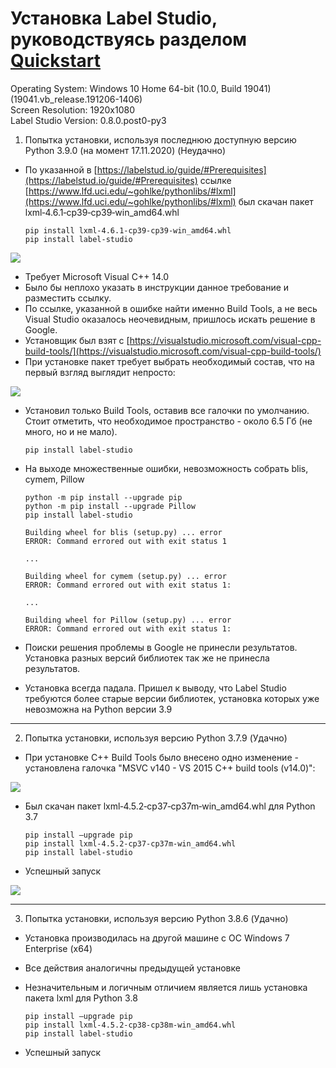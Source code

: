 

# Установка Label Studio, руководствуясь разделом [Quickstart](https://labelstud.io/guide/#Quickstart)

Operating System: Windows 10 Home 64-bit (10.0, Build 19041) (19041.vb_release.191206-1406)  
Screen Resolution: 1920x1080  
Label Studio Version: 0.8.0.post0-py3




1. Попытка установки, используя последнюю доступную версию Python 3.9.0 (на момент 17.11.2020) (Неудачно)
    
* По указанной в [https://labelstud.io/guide/#Prerequisites](https://labelstud.io/guide/#Prerequisites) ссылке [https://www.lfd.uci.edu/~gohlke/pythonlibs/#lxml](https://www.lfd.uci.edu/~gohlke/pythonlibs/#lxml) был скачан пакет lxml‑4.6.1‑cp39‑cp39‑win_amd64.whl
	```
	pip install lxml‑4.6.1‑cp39‑cp39‑win_amd64.whl
	pip install label-studio
	```

![](https://lh4.googleusercontent.com/VGnPlKOtTRnGqSmbaN4epYKsYVnId07UkLd29155Nr0W2SZrkieZ2f6jr6mUteyryo5gmHbBafoetSYQH4wLk0KbdbPNdnHCoSmSCr4QJEwt9afn1XTkcVXXqjlePSdvtYhGUTgy)

  

* Требует Microsoft Visual C++ 14.0  
* Было бы неплохо указать в инструкции данное требование и разместить ссылку.
* По ссылке, указанной в ошибке найти именно Build Tools, а не весь Visual Studio оказалось неочевидным, пришлось искать решение в Google.
* Установщик был взят с [https://visualstudio.microsoft.com/visual-cpp-build-tools/](https://visualstudio.microsoft.com/visual-cpp-build-tools/)
* При установке пакет требует выбрать необходимый состав, что на первый взгляд выглядит непросто:

![](https://lh6.googleusercontent.com/p3VtUVtdD2sp-l-vwJph8DsWjl7kbx6LjfJhzsmemO2zP3shtPNrStoxk2Z7bMDqUriT2caKSS-zwpthiqGyvMxDYsnHiiTazicRuEA8FGiXXzVsbiVmLJm0h7g6fPx-Yn-Xh8ym)

* Установил только Build Tools, оставив все галочки по умолчанию. Стоит отметить, что необходимое пространство - около 6.5 Гб (не много, но и не мало).
	```
	pip install label-studio
	```

* На выходе множественные ошибки, невозможность собрать blis, cymem, Pillow
	```
	python -m pip install --upgrade pip
	python -m pip install --upgrade Pillow
	pip install label-studio
	```
  
	```
	Building wheel for blis (setup.py) ... error
	ERROR: Command errored out with exit status 1

	...

	Building wheel for cymem (setup.py) ... error
	ERROR: Command errored out with exit status 1:
	
	...
	
	Building wheel for Pillow (setup.py) ... error
	ERROR: Command errored out with exit status 1:
	```

* Поиски решения проблемы в Google не принесли результатов. Установка разных версий библиотек так же не принесла результатов.

* Установка всегда падала. Пришел к выводу, что Label Studio требуются более старые версии библиотек, установка которых уже невозможна на Python версии 3.9

---

2. Попытка установки, используя версию Python 3.7.9 (Удачно)

* При установке C++ Build Tools было внесено одно изменение - установлена галочка "MSVC v140 - VS 2015 C++ build tools (v14.0)":

![](https://lh3.googleusercontent.com/fife/ABSRlIr5y7Mdn4Q-vtQf8WUKCjrCWQEOYrSfHLYf1FliUtEV3Ljo-7aJZZKN4EvtVYS0KWxI87MjAWB-49JbXQaJTbMQ2Y2d8Lz3RlRUIQw_1QbyPYREmqX6ieWHQfp3hptxyTa5DdUrPpxG4HI4RIntbspK0-5udt2buE1y_wzBLZGfKLuU8AtVfkAutcfxcwHLiq5Fx9ZvEAepPpnDZMeAJeADFTioK2A7F0JZb25jsRd6FCBZOYqFyw2xl_4oa3pA5_bDVSZUCwmIvr-JNHGD1eCNhbsZN0k0LWEYlU--Yr_43iuVmrQ1-5IYvcxR3jZKKBdi5jHuFc8f9f1XC_xl9LiNdzz1UVso7K_1GQJsMHy898yAhpgIXrpDctUKEvJ1iXzd5WLOL-ozvLg2fK4DIgiNCu5EvQF2fAWbAdUOYNb-x0av252B2naXFVQAyy6TLA-1crfMqJ1g8ThoCp1QB78wLMa22Vm8e2CNbHteMJkUTnNXrOIkirBN1o5S3QqJZFH9rJVKPwYpKdayUU5FpUbGKsVDzAWFRZC2BWhX4CCx_h07S77MtZHb0TBFTeRA1yXe_HiB9nzb-7hTNeQ3lYlrrjvL65eYBJTO7ECvJ2sQqNenUwxKOKZxMJBELb5WS9GYbvweDQ5RCS0nH3wWKPgCgqw4Njn9_tHRyurqvIjBFCp7dR0SubSzQ-m-IVDryll5JPnME4n4Nlam1Xzkp0ZZSRXxAMiwDQ=w1437-h969-ft)

* Был скачан пакет lxml‑4.5.2‑cp37‑cp37m‑win_amd64.whl для Python 3.7

	```
	pip install —upgrade pip
	pip install lxml‑4.5.2‑cp37‑cp37m‑win_amd64.whl
	pip install label-studio
	```
* Успешный запуск

![](https://lh3.googleusercontent.com/fife/ABSRlIpvHgw3qNRo_wVk6d5w1KXUdMv2R_Rapb9n0Sh5ScOCrAFpqmUe2VGzww0QDSYF7sRBBx1UCr0QOWTDJVram6o_yie6k2HBG2g0tZbxuJcEXF1FKtszu7UZFqclGRzv2_D_nMC2xs9TTw_2NWTnNs4Q8pzdtULGFaITTg2RnjRYIurffVRLBbbu6LaLulKBr5NdrHBp58_qCMyyknt1NWFkZrIFUboVFzyFGsoiByrWvOTC2LQAmHgP9nser0pMsPFyNIaUM-xgsw0mkVxOdSk_DO4sxtfbzjRSwNLRXJvgvpf79Q4O7f_sj4uCk4xsImIoCoUEnSVLfDkvACxRqrOyJV4Qjy8HZIm4nG_MdyOKTGZkFJDNZWQYWAxtx44wHS7Eh9vDgntehjLOFj66YYXizkL4VSePAjHKpW16S2ERH5ZdDNr9U4ygLljDGttXvsLKITrdB1NZyWi4fFyv_1QS_TnNFLVAlUC9hANXYXECmKa0Rbk-E_94X5IO-f2mhX0eOZQKaYTIdogjXp-iWrZwDtGSk5cpVblsM7gl6Ak8OMUNf8-Sn1R7FOb7LlzR2lWNlGiX4mYuqZlcTyhrITNyhiZsMBJPURvdyi6Q7RDKmkJdB5C92-JvbiminxJjvSC0Qq8n1FQaSdwYuWrPouk_TesQ4p49fJNXfz3O7_Oy1qlJVB1YyE98YH_3GgRweTTVupJfnnP6TY_x19vl4-SXkVRr4ASn5Q=w10000-h10000-ft)

---

3. Попытка установки, используя версию Python 3.8.6 (Удачно)
* Установка производилась на другой машине с ОС Windows 7 Enterprise (x64)
* Все действия аналогичны предыдущей установке
* Незначительным и логичным отличием является лишь установка пакета lxml для Python 3.8

	```
	pip install —upgrade pip
	pip install lxml‑4.5.2‑cp38‑cp38m‑win_amd64.whl
	pip install label-studio
	```
* Успешный запуск
